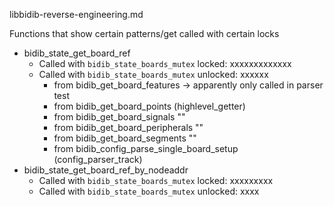 libbidib-reverse-engineering.md


Functions that show certain patterns/get called with certain locks

- bidib_state_get_board_ref
	- Called with `bidib_state_boards_mutex` locked:   xxxxxxxxxxxxx
	- Called with `bidib_state_boards_mutex` unlocked: xxxxxx
		- from bidib_get_board_features -> apparently only called in parser test
		- from bidib_get_board_points (highlevel_getter)
		- from bidib_get_board_signals ""
		- from bidib_get_board_peripherals ""
		- from bidib_get_board_segments ""
		- from bidib_config_parse_single_board_setup (config_parser_track)
- bidib_state_get_board_ref_by_nodeaddr
	- Called with `bidib_state_boards_mutex` locked:   xxxxxxxxx
	- Called with `bidib_state_boards_mutex` unlocked: xxxx